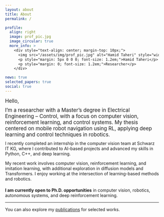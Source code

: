 ```yaml
---
layout: about
title: About
permalink: /

profile:
  align: right
  image: prof_pic.jpg
  image_circular: true
  more_info: >
    <div style="text-align: center; margin-top: 10px;">
      <img src="/assets/img/prof_pic.jpg" alt="Hamid Taheri" style="width: 120px; height: 120px; border-radius: 50%; object-fit: cover; display: block; margin: 0 auto;" />
      <p style="margin: 5px 0 0 0; font-size: 1.2em;">Hamid Taheri</p>
      <p style="margin: 0; font-size: 1.2em;">Researcher</p>
    </div>

news: true
selected_papers: true
social: true
---
```


<div style="font-size: 1.2em; margin-top: 10px;">
  Hello,
</div>

<div style="font-size: 1.2em; margin-top: 10px;">
  I’m a researcher with a Master’s degree in Electrical Engineering – Control, with a focus on computer vision, reinforcement learning, and control systems. My thesis centered on mobile robot navigation using RL, applying deep learning and control techniques in robotics.
</div>

<p style="margin-top: 10px;">
  I recently completed an internship in the computer vision team at Schwarz IT KG, where I contributed to AI-based projects and advanced my skills in Python, C++, and deep learning.
</p>

<div style="margin-top: 10px;">
  My recent work involves computer vision, reinforcement learning, and imitation learning, with additional exploration in diffusion models and Transformers. I enjoy working at the intersection of learning-based methods and robotics.
</div>

<div style="margin-top: 20px;">
  <strong>I am currently open to Ph.D. opportunities</strong> in computer vision, robotics, autonomous systems, and deep reinforcement learning.
</div>

---

You can also explore my [publications](https://hamidthri.github.io/publications/) for selected works.
